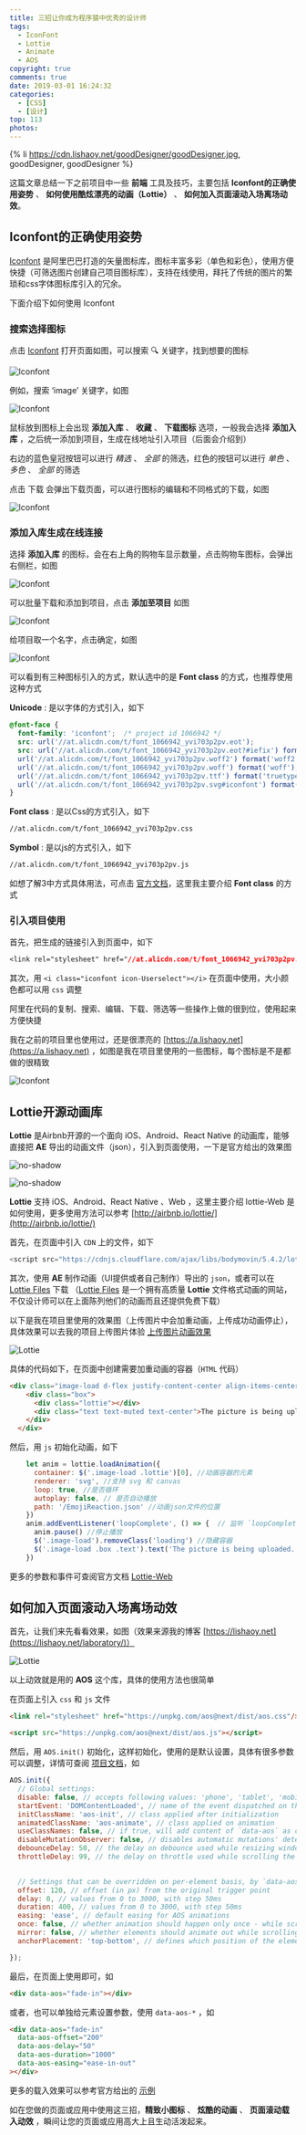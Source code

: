 ```yaml
---
title: 三招让你成为程序猿中优秀的设计师
tags:
  - IconFont
  - Lottie
  - Animate
  - AOS
copyright: true
comments: true
date: 2019-03-01 16:24:32
categories: 
  - [CSS]
  - [设计]
top: 113
photos:
---
```


{% li https://cdn.lishaoy.net/goodDesigner/goodDesigner.jpg, goodDesigner, goodDesigner %}

这篇文章总结一下之前项目中一些 **前端** 工具及技巧，主要包括 **Iconfont的正确使用姿势** 、 **如何使用酷炫漂亮的动画（Lottie）** 、 **如何加入页面滚动入场离场动效**。

<!-- more -->

## Iconfont的正确使用姿势 

[Iconfont](https://www.iconfont.cn) 是阿里巴巴打造的矢量图标库，图标丰富多彩（单色和彩色），使用方便快捷（可筛选图片创建自己项目图标库），支持在线使用，拜托了传统的图片的繁琐和css字体图标库引入的冗余。

下面介绍下如何使用 Iconfont

### 搜索选择图标

点击 [Iconfont](https://www.iconfont.cn) 打开页面如图，可以搜索 🔍 关键字，找到想要的图标

![Iconfont](https://cdn.lishaoy.net/goodDesigner/Iconfont.png "Iconfont" )

例如，搜索 ‘image’ 关键字，如图

![Iconfont](https://cdn.lishaoy.net/goodDesigner/Iconfont2.png "Iconfont" )

鼠标放到图标上会出现 **添加入库** 、 **收藏** 、 **下载图标** 选项，一般我会选择 **添加入库** ，之后统一添加到项目，生成在线地址引入项目（后面会介绍到）

右边的蓝色皇冠按钮可以进行 *精选* 、 *全部* 的筛选，红色的按钮可以进行 *单色* 、 *多色* 、 *全部* 的筛选

点击 下载 会弹出下载页面，可以进行图标的编辑和不同格式的下载，如图

![Iconfont](https://cdn.lishaoy.net/goodDesigner/Iconfont3.1.png "Iconfont" )

### 添加入库生成在线连接

选择 **添加入库** 的图标，会在右上角的购物车显示数量，点击购物车图标，会弹出右侧栏，如图

![Iconfont](https://cdn.lishaoy.net/goodDesigner/Iconfont4.png "Iconfont" )

可以批量下载和添加到项目，点击 **添加至项目** 如图

![Iconfont](https://cdn.lishaoy.net/goodDesigner/Iconfont5.png "Iconfont" )

给项目取一个名字，点击确定，如图

![Iconfont](https://cdn.lishaoy.net/goodDesigner/Iconfont6.png "Iconfont" )

可以看到有三种图标引入的方式，默认选中的是 **Font class** 的方式，也推荐使用这种方式

**Unicode** : 是以字体的方式引入，如下

```css
@font-face {
  font-family: 'iconfont';  /* project id 1066942 */
  src: url('//at.alicdn.com/t/font_1066942_yvi703p2pv.eot');
  src: url('//at.alicdn.com/t/font_1066942_yvi703p2pv.eot?#iefix') format('embedded-opentype'),
  url('//at.alicdn.com/t/font_1066942_yvi703p2pv.woff2') format('woff2'),
  url('//at.alicdn.com/t/font_1066942_yvi703p2pv.woff') format('woff'),
  url('//at.alicdn.com/t/font_1066942_yvi703p2pv.ttf') format('truetype'),
  url('//at.alicdn.com/t/font_1066942_yvi703p2pv.svg#iconfont') format('svg');
}
```

**Font class** : 是以Css的方式引入，如下

```html
//at.alicdn.com/t/font_1066942_yvi703p2pv.css
```

**Symbol** : 是以js的方式引入，如下

```html
//at.alicdn.com/t/font_1066942_yvi703p2pv.js
```

如想了解3中方式具体用法，可点击 [官方文档](https://www.iconfont.cn/help/detail?spm=a313x.7781069.1998910419.d8cf4382a&helptype=code)，这里我主要介绍 **Font class** 的方式

### 引入项目使用

首先，把生成的链接引入到页面中，如下

```css
<link rel="stylesheet" href="//at.alicdn.com/t/font_1066942_yvi703p2pv.css">
```

其次，用 `<i class="iconfont icon-Userselect"></i>` 在页面中使用，大小颜色都可以用 `css` 调整

阿里在代码的复制、搜索、编辑、下载、筛选等一些操作上做的很到位，使用起来方便快捷

我在之前的项目里也使用过，还是很漂亮的 [https://a.lishaoy.net](https://a.lishaoy.net) ，如图是我在项目里使用的一些图标，每个图标是不是都做的很精致

![Iconfont](https://cdn.lishaoy.net/goodDesigner/Iconfont7.png "Iconfont" )

## Lottie开源动画库

**Lottie** 是Airbnb开源的一个面向 iOS、Android、React Native 的动画库，能够直接把 **AE** 导出的动画文件（json），引入到页面使用，一下是官方给出的效果图

![no-shadow](https://cdn.lishaoy.net/goodDesigner/lottie.gif "Lottie" )

![no-shadow](https://cdn.lishaoy.net/goodDesigner/lottie2.gif "Lottie" )

**Lottie** 支持 iOS、Android、React Native 、Web ，这里主要介绍 lottie-Web 是如何使用，更多使用方法可以参考 [http://airbnb.io/lottie/](http://airbnb.io/lottie/)

首先，在页面中引入 `CDN` 上的文件，如下

```js
<script src="https://cdnjs.cloudflare.com/ajax/libs/bodymovin/5.4.2/lottie.min.js" type="text/javascript"></script>
```

其次，使用 **AE** 制作动画（UI提供或者自己制作）导出的 `json`，或者可以在 [Lottie Files](https://lottiefiles.com/featured) 下载 （[Lottie Files](https://lottiefiles.com/featured) 是一个拥有高质量 **Lottie** 文件格式动画的网站，不仅设计师可以在上面陈列他们的动画而且还提供免费下载）

以下是我在项目里使用的效果图（上传图片中会加重动画，上传成功动画停止），具体效果可以去我的项目上传图片体验 [上传图片动画效果](https://a.lishaoy.net/posts/56)

![Lottie](https://cdn.lishaoy.net/adonisjs/image_upload4.gif "Lottie" )

具体的代码如下，在页面中创建需要加重动画的容器（`HTML` 代码）

```html
<div class="image-load d-flex justify-content-center align-items-center">
    <div class="box">
      <div class="lottie"></div>
      <div class="text text-muted text-center">The picture is being uploaded ...</div>
    </div>
  </div>
```

然后，用 `js` 初始化动画，如下

```js
    let anim = lottie.loadAnimation({
      container: $('.image-load .lottie')[0], //动画容器的元素
      renderer: 'svg', //支持 svg 和 canvas
      loop: true, //是否循环
      autoplay: false, // 是否自动播放
      path: '/EmojiReaction.json' //动画json文件的位置
    })
    anim.addEventListener('loopComplete', () => {  // 监听 `loopComplete` 事件，每次播放完成执行
      anim.pause() //停止播放
      $('.image-load').removeClass('loading') //隐藏容器
      $('.image-load .box .text').text('The picture is being uploaded...').removeClass('text-success').addClass('text-muted') //改变说明文字状态及颜色
    })
```

更多的参数和事件可查阅官方文档 [Lottie-Web](http://airbnb.io/lottie/web/web.html)

## 如何加入页面滚动入场离场动效

首先，让我们来先看看效果，如图（效果来源我的博客 [https://lishaoy.net](https://lishaoy.net/laboratory/)）

![Lottie](https://cdn.lishaoy.net/goodDesigner/lottie3.gif "Lottie" )

以上动效就是用的 **AOS** 这个库，具体的使用方法也很简单

在页面上引入 `css` 和 `js` 文件

```html
<link rel="stylesheet" href="https://unpkg.com/aos@next/dist/aos.css"/>

<script src="https://unpkg.com/aos@next/dist/aos.js"></script>
```

然后，用 `AOS.init()` 初始化，这样初始化，使用的是默认设置，具体有很多参数可以调整，详情可查阅 [项目文档](https://github.com/michalsnik/aos)，如

```js
AOS.init({
  // Global settings:
  disable: false, // accepts following values: 'phone', 'tablet', 'mobile', boolean, expression or function
  startEvent: 'DOMContentLoaded', // name of the event dispatched on the document, that AOS should initialize on
  initClassName: 'aos-init', // class applied after initialization
  animatedClassName: 'aos-animate', // class applied on animation
  useClassNames: false, // if true, will add content of `data-aos` as classes on scroll
  disableMutationObserver: false, // disables automatic mutations' detections (advanced)
  debounceDelay: 50, // the delay on debounce used while resizing window (advanced)
  throttleDelay: 99, // the delay on throttle used while scrolling the page (advanced)
  

  // Settings that can be overridden on per-element basis, by `data-aos-*` attributes:
  offset: 120, // offset (in px) from the original trigger point
  delay: 0, // values from 0 to 3000, with step 50ms
  duration: 400, // values from 0 to 3000, with step 50ms
  easing: 'ease', // default easing for AOS animations
  once: false, // whether animation should happen only once - while scrolling down
  mirror: false, // whether elements should animate out while scrolling past them
  anchorPlacement: 'top-bottom', // defines which position of the element regarding to window should trigger the animation

});
```

最后，在页面上使用即可，如

```html
<div data-aos="fade-in"></div>
```

或者，也可以单独给元素设置参数，使用 `data-aos-*` ，如

```html
<div data-aos="fade-in"
  data-aos-offset="200"
  data-aos-delay="50"
  data-aos-duration="1000"
  data-aos-easing="ease-in-out"
></div>
```

更多的载入效果可以参考官方给出的 [示例](http://michalsnik.github.io/aos/)

如在您做的页面或应用中使用这三招，**精致小图标** 、 **炫酷的动画** 、 **页面滚动载入动效** ，瞬间让您的页面或应用高大上且生动活泼起来。